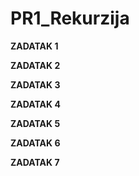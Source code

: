 # PR1_Rekurzija

**ZADATAK 1**



**ZADATAK 2**



**ZADATAK 3**




**ZADATAK 4**



**ZADATAK 5**



**ZADATAK 6**



**ZADATAK 7**
